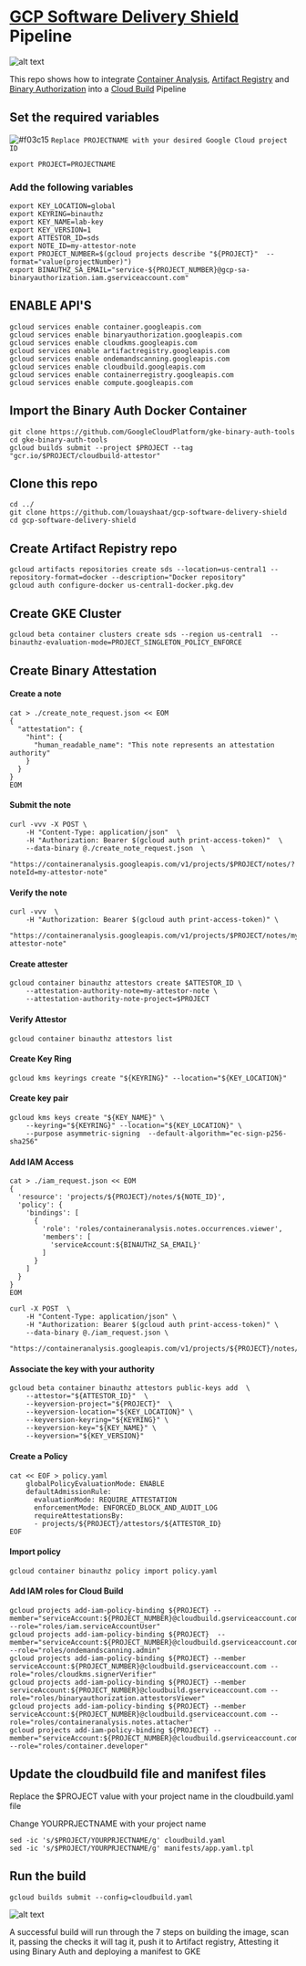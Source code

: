 # [GCP Software Delivery Shield](https://cloud.google.com/solutions/software-supply-chain-security) Pipeline

![alt text](SDS.jpg)


This repo shows how to integrate [Container Analysis](https://cloud.google.com/container-analysis/docs), [Artifact Registry](https://cloud.google.com/artifact-registry) and [Binary Authorization](https://cloud.google.com/binary-authorization) into a [Cloud Build](https://cloud.google.com/build) Pipeline

## Set the required variables

![#f03c15](https://via.placeholder.com/15/f03c15/f03c15.png) `Replace PROJECTNAME with your desired Google Cloud project ID`
```
export PROJECT=PROJECTNAME
```
### Add the following variables
```
export KEY_LOCATION=global
export KEYRING=binauthz
export KEY_NAME=lab-key
export KEY_VERSION=1
export ATTESTOR_ID=sds
export NOTE_ID=my-attestor-note
export PROJECT_NUMBER=$(gcloud projects describe "${PROJECT}"  --format="value(projectNumber)")
export BINAUTHZ_SA_EMAIL="service-${PROJECT_NUMBER}@gcp-sa-binaryauthorization.iam.gserviceaccount.com"
```

## ENABLE API'S

```
gcloud services enable container.googleapis.com
gcloud services enable binaryauthorization.googleapis.com
gcloud services enable cloudkms.googleapis.com
gcloud services enable artifactregistry.googleapis.com
gcloud services enable ondemandscanning.googleapis.com
gcloud services enable cloudbuild.googleapis.com
gcloud services enable containerregistry.googleapis.com
gcloud services enable compute.googleapis.com
```

## Import the Binary Auth Docker Container
```
git clone https://github.com/GoogleCloudPlatform/gke-binary-auth-tools
cd gke-binary-auth-tools
gcloud builds submit --project $PROJECT --tag "gcr.io/$PROJECT/cloudbuild-attestor"
```
## Clone this repo
```
cd ../
git clone https://github.com/louayshaat/gcp-software-delivery-shield
cd gcp-software-delivery-shield
```



## Create Artifact Repistry repo
```
gcloud artifacts repositories create sds --location=us-central1 --repository-format=docker --description="Docker repository"
gcloud auth configure-docker us-central1-docker.pkg.dev
```

## Create GKE Cluster
```
gcloud beta container clusters create sds --region us-central1  --binauthz-evaluation-mode=PROJECT_SINGLETON_POLICY_ENFORCE
```
## Create Binary Attestation

#### Create a note
```
cat > ./create_note_request.json << EOM
{
  "attestation": {
    "hint": {
      "human_readable_name": "This note represents an attestation authority"
    }
  }
}
EOM
```

#### Submit the note

```
curl -vvv -X POST \
    -H "Content-Type: application/json"  \
    -H "Authorization: Bearer $(gcloud auth print-access-token)"  \
    --data-binary @./create_note_request.json  \
    "https://containeranalysis.googleapis.com/v1/projects/$PROJECT/notes/?noteId=my-attestor-note"
```

#### Verify the note

```
curl -vvv  \
    -H "Authorization: Bearer $(gcloud auth print-access-token)" \
    "https://containeranalysis.googleapis.com/v1/projects/$PROJECT/notes/my-attestor-note"
```

#### Create attester

```
gcloud container binauthz attestors create $ATTESTOR_ID \
    --attestation-authority-note=my-attestor-note \
    --attestation-authority-note-project=$PROJECT
```
    
#### Verify Attestor
```
gcloud container binauthz attestors list
```

#### Create Key Ring
```
gcloud kms keyrings create "${KEYRING}" --location="${KEY_LOCATION}"
```
#### Create key pair
```
gcloud kms keys create "${KEY_NAME}" \
    --keyring="${KEYRING}" --location="${KEY_LOCATION}" \
    --purpose asymmetric-signing  --default-algorithm="ec-sign-p256-sha256"
```    
#### Add IAM Access

```
cat > ./iam_request.json << EOM
{
  'resource': 'projects/${PROJECT}/notes/${NOTE_ID}',
  'policy': {
    'bindings': [
      {
        'role': 'roles/containeranalysis.notes.occurrences.viewer',
        'members': [
          'serviceAccount:${BINAUTHZ_SA_EMAIL}'
        ]
      }
    ]
  }
}
EOM
```


```
curl -X POST  \
    -H "Content-Type: application/json" \
    -H "Authorization: Bearer $(gcloud auth print-access-token)" \
    --data-binary @./iam_request.json \
    "https://containeranalysis.googleapis.com/v1/projects/${PROJECT}/notes/${NOTE_ID}:setIamPolicy"
```


#### Associate the key with your authority
```
gcloud beta container binauthz attestors public-keys add  \
    --attestor="${ATTESTOR_ID}"  \
    --keyversion-project="${PROJECT}"  \
    --keyversion-location="${KEY_LOCATION}" \
    --keyversion-keyring="${KEYRING}" \
    --keyversion-key="${KEY_NAME}" \
    --keyversion="${KEY_VERSION}"
```
#### Create a Policy
```
cat << EOF > policy.yaml
    globalPolicyEvaluationMode: ENABLE
    defaultAdmissionRule:
      evaluationMode: REQUIRE_ATTESTATION
      enforcementMode: ENFORCED_BLOCK_AND_AUDIT_LOG
      requireAttestationsBy:
      - projects/${PROJECT}/attestors/${ATTESTOR_ID}
EOF
```

#### Import policy
```
gcloud container binauthz policy import policy.yaml
```

#### Add IAM roles for Cloud Build

```
gcloud projects add-iam-policy-binding ${PROJECT} --member="serviceAccount:${PROJECT_NUMBER}@cloudbuild.gserviceaccount.com" --role="roles/iam.serviceAccountUser"
gcloud projects add-iam-policy-binding ${PROJECT}  --member="serviceAccount:${PROJECT_NUMBER}@cloudbuild.gserviceaccount.com" --role="roles/ondemandscanning.admin"
gcloud projects add-iam-policy-binding ${PROJECT} --member serviceAccount:${PROJECT_NUMBER}@cloudbuild.gserviceaccount.com --role="roles/cloudkms.signerVerifier"
gcloud projects add-iam-policy-binding ${PROJECT} --member serviceAccount:${PROJECT_NUMBER}@cloudbuild.gserviceaccount.com --role="roles/binaryauthorization.attestorsViewer"
gcloud projects add-iam-policy-binding ${PROJECT} --member serviceAccount:${PROJECT_NUMBER}@cloudbuild.gserviceaccount.com --role="roles/containeranalysis.notes.attacher"
gcloud projects add-iam-policy-binding ${PROJECT} --member="serviceAccount:${PROJECT_NUMBER}@cloudbuild.gserviceaccount.com" --role="roles/container.developer"
```

## Update the cloudbuild file and manifest files

Replace the $PROJECT value with your project name in the cloudbuild.yaml file

Change YOURPRJECTNAME with your project name
```
sed -ic 's/$PROJECT/YOURPRJECTNAME/g' cloudbuild.yaml
sed -ic 's/$PROJECT/YOURPRJECTNAME/g' manifests/app.yaml.tpl
```

## Run the build
```
gcloud builds submit --config=cloudbuild.yaml
```
![alt text](build.jpg)

A successful build will run through the 7 steps on building the image, scan it, passing the checks it will tag it, push it to Artifact registry, Attesting it using Binary Auth and deploying a manifest to GKE
